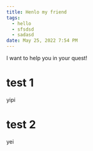 ```yaml
---
title: Henlo my friend
tags:
  - hello
  - sfsdsd
  - sadasd
date: May 25, 2022 7:54 PM
---
```

I want to help you in your quest!

# test 1
yipi

# test 2
yei